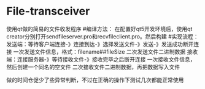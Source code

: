 # File-transceiver
使用qt做的简易的文件收发程序
#编译方法：
在配置好qt5开发环境后，使用qt creator分别打开sendfileserver.pro和recvfileclient.pro。然后构建
#实现流程：
发送端：等待客户端连接-》连接到达-》选择发送文件-》发送-》发送成功断开连接
									一次发送文件信息，格式：filename##fileSize
									二次发送文件二进制数据
接收端：连接服务器-》等待接收文件-》接收完毕之后断开连接
					一次接收文件信息，然后创建一个同名的空文件
					二次接收文件二进制数据，再把数据写入文件

做的时间仓促少了些异常判断，不过在正确的操作下测试几次都能正常使用		
